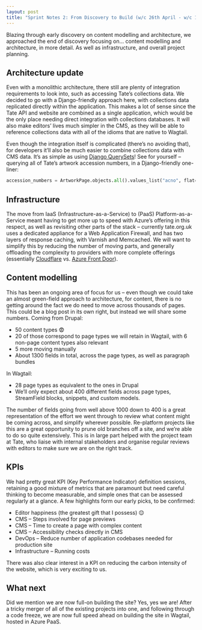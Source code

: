 ```yaml
---
layout: post
title: "Sprint Notes 2: From Discovery to Build (w/c 26th April - w/c 14th June)"
---
```


Blazing through early discovery on content modelling and architecture, we approached the end of discovery focusing on… content modelling and architecture, in more detail. As well as infrastructure, and overall project planning.

## Architecture update

Even with a monolithic architecture, there still are plenty of integration requirements to look into, such as accessing Tate’s collections data. We decided to go with a Django-friendly approach here, with collections data replicated directly within the application. This makes a lot of sense since the Tate API and website are combined as a single application, which would be the only place needing direct integration with collections databases. It will also make editors’ lives much simpler in the CMS, as they will be able to reference collections data with all of the idioms that are native to Wagtail.

Even though the integration itself is complicated (there’s no avoiding that), for developers it’ll also be much easier to combine collections data with CMS data. It’s as simple as using [Django QuerySets](https://docs.djangoproject.com/en/3.2/ref/models/querysets/)! See for yourself – querying all of Tate’s artwork accession numbers, in a Django-friendly one-liner:

```python
accession_numbers = ArtworkPage.objects.all().values_list("acno", flat=True)
```

## Infrastructure

The move from IaaS (Infrastructure-as-a-Service) to (PaaS) Platform-as-a-Service meant having to get more up to speed with Azure’s offering in this respect, as well as revisiting other parts of the stack – currently tate.org.uk uses a dedicated appliance for a Web Application Firewall, and has two layers of response caching, with Varnish and Memcached. We will want to simplify this by reducing the number of moving parts, and generally offloading the complexity to providers with more complete offerings (essentially [Cloudflare](https://www.cloudflare.com/) vs. [Azure Front Door](https://azure.microsoft.com/en-gb/services/frontdoor/)).

## Content modelling

This has been an ongoing area of focus for us – even though we could take an almost green-field approach to architecture, for content, there is no getting around the fact we do need to move across thousands of pages. This could be a blog post in its own right, but instead we will share some numbers. Coming from Drupal:

- 50 content types 😨
- 20 of those correspond to page types we will retain in Wagtail, with 6 non-page content types also relevant
- 5 more moving manually
- About 1300 fields in total, across the page types, as well as paragraph bundles

In Wagtail:

- 28 page types as equivalent to the ones in Drupal
- We’ll only expect about 400 different fields across page types, StreamField blocks, snippets, and custom models.

The number of fields going from well above 1000 down to 400 is a great representation of the effort we went through to review what content might be coming across, and simplify wherever possible. Re-platform projects like this are a great opportunity to prune old branches off a site, and we’re able to do so quite extensively. This is in large part helped with the project team at Tate, who liaise with internal stakeholders and organise regular reviews with editors to make sure we are on the right track.

## KPIs

We had pretty great KPI (Key Performance Indicator) definition sessions, retaining a good mixture of metrics that are paramount but need careful thinking to become measurable, and simple ones that can be assessed regularly at a glance. A few highlights form our early picks, to be confirmed:

- Editor happiness (the greatest gift that I possess) 😌
- CMS – Steps involved for page previews
- CMS – Time to create a page with complex content
- CMS – Accessibility checks directly in CMS
- DevOps – Reduce number of application codebases needed for production site
- Infrastructure – Running costs

There was also clear interest in a KPI on reducing the carbon intensity of the website, which is very exciting to us.

## What next

Did we mention we are now full-on building the site? Yes, yes we are! After a tricky merger of all of the existing projects into one, and following through a code freeze, we are now full speed ahead on building the site in Wagtail, hosted in Azure PaaS.
